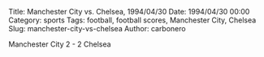 Title: Manchester City vs. Chelsea, 1994/04/30
Date: 1994/04/30 00:00
Category: sports
Tags: football, football scores, Manchester City, Chelsea
Slug: manchester-city-vs-chelsea
Author: carbonero


Manchester City 2 - 2 Chelsea
